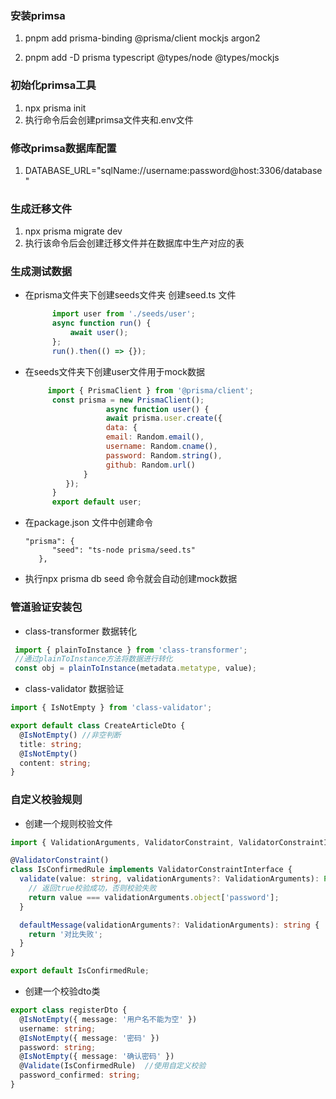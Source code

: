 ### 安装primsa

1. pnpm add prisma-binding @prisma/client mockjs argon2

2. pnpm add -D prisma typescript @types/node @types/mockjs

### 初始化primsa工具

1. npx prisma init
2. 执行命令后会创建primsa文件夹和.env文件

### 修改primsa数据库配置

1. DATABASE_URL="sqlName://username:password@host:3306/database"

### 生成迁移文件

1. npx prisma migrate dev
2. 执行该命令后会创建迁移文件并在数据库中生产对应的表

### 生成测试数据

- 在prisma文件夹下创建seeds文件夹 创建seed.ts 文件
  ```javascript
        import user from './seeds/user';
        async function run() { 
            await user();
        };
        run().then(() => {});
  ```
- 在seeds文件夹下创建user文件用于mock数据
  ```javascript
       import { PrismaClient } from '@prisma/client';
        const prisma = new PrismaClient();
                    async function user() {
                    await prisma.user.create({
                    data: {
                    email: Random.email(),
                    username: Random.cname(),
                    password: Random.string(),
                    github: Random.url()
               }
           });
        }
        export default user;
  ```

- 在package.json 文件中创建命令
  ```
  "prisma": {
        "seed": "ts-node prisma/seed.ts"
     },
  ```
- 执行npx prisma db seed 命令就会自动创建mock数据

### 管道验证安装包

- class-transformer   数据转化
```ts
 import { plainToInstance } from 'class-transformer';
 //通过plainToInstance方法将数据进行转化
 const obj = plainToInstance(metadata.metatype, value);
```
- class-validator   数据验证
```ts
import { IsNotEmpty } from 'class-validator';

export default class CreateArticleDto {
  @IsNotEmpty() //非空判断
  title: string;
  @IsNotEmpty()
  content: string;
}
```

### 自定义校验规则

- 创建一个规则校验文件
```ts
import { ValidationArguments, ValidatorConstraint, ValidatorConstraintInterface } from 'class-validator';

@ValidatorConstraint()
class IsConfirmedRule implements ValidatorConstraintInterface {
  validate(value: string, validationArguments?: ValidationArguments): Promise<boolean> | boolean {
    // 返回true校验成功，否则校验失败
    return value === validationArguments.object['password'];
  }

  defaultMessage(validationArguments?: ValidationArguments): string {
    return '对比失败';
  }
}

export default IsConfirmedRule;

```

- 创建一个校验dto类

```ts
export class registerDto {
  @IsNotEmpty({ message: '用户名不能为空' })
  username: string;
  @IsNotEmpty({ message: '密码' })
  password: string;
  @IsNotEmpty({ message: '确认密码' })
  @Validate(IsConfirmedRule)  //使用自定义校验
  password_confirmed: string;
}
```